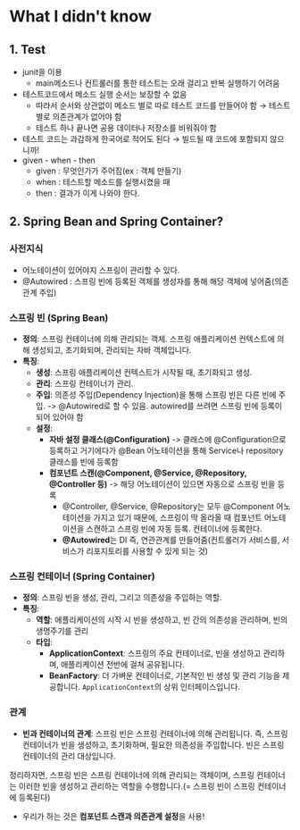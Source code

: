 # What I didn't know 
## 1. Test
- junit을 이용
    - main메소드나 컨트롤러를 통한 테스트는 오래 걸리고 반복 실행하기 어려움
- 테스트코드에서 메소드 실행 순서는 보장할 수 없음
    - 따라서 순서와 상관없이 메소드 별로 따로 테스트 코드를 만들어야 함 → 테스트 별로 의존관계가 없어야 함
    - 테스트 하나 끝나면 공용 데이터나 저장소를 비워줘야 함
- 테스트 코드는 과감하게 한국어로 적어도 된다 → 빌드될 때 코드에 포함되지 않으니까! 
- given - when - then
    - given :  무엇인가가 주어짐(ex : 객체 만들기)
    - when : 테스트할 메소드를 실행시켰을 때
    - then : 결과가 이게 나와야 한다.

## 2. Spring Bean and Spring Container? 
### 사전지식 
- 어노테이션이 있어야지 스프링이 관리할 수 있다.
- @Autowired : 스프링 빈에 등록된 객체를 생성자를 통해 해당 객체에 넣어줌(의존관계 주입) 


### 스프링 빈 (Spring Bean)
- **정의**: 스프링 컨테이너에 의해 관리되는 객체. 스프링 애플리케이션 컨텍스트에 의해 생성되고, 초기화되며, 관리되는 자바 객체입니다.
- **특징**:
  - **생성**: 스프링 애플리케이션 컨텍스트가 시작될 때, 초기화되고 생성.
  - **관리**: 스프링 컨테이너가 관리.
  - **주입**: 의존성 주입(Dependency Injection)을 통해 스프링 빈은 다른 빈에 주입. -> @Autowired로 할 수 있음. autowired를 쓰려면 스프링 빈에 등록이 되어 있어야 함  
  - **설정**:
    - **자바 설정 클래스(@Configuration)** -> 클래스에 @Configuration으로 등록하고 거기에다가 @Bean 어노테이션을 통해 Service나 repository 클래스를 빈에 등록함 
    - **컴포넌트 스캔(@Component, @Service, @Repository, @Controller 등)** -> 해당 어노테이션이 있으면 자동으로 스프링 빈을 등록
      - @Controller, @Service, @Repository는 모두 @Component 어노테이션을 가지고 있기 때문에, 스프링이 딱 올라올 때 컴포넌트 어노테이션을 스캔하고 스프링 빈에 자동 등록. 컨테이너에 등록한다. 
      - **@Autowired**는 DI 즉, 연관관계를 만들어줌(컨트롤러가 서비스를, 서비스가 리포지토리를 사용할 수 있게 되는 것) 

### 스프링 컨테이너 (Spring Container)
- **정의**: 스프링 빈을 생성, 관리, 그리고 의존성을 주입하는 역할.
- **특징**:
  - **역할**: 애플리케이션의 시작 시 빈을 생성하고, 빈 간의 의존성을 관리하며, 빈의 생명주기를 관리
  - **타입**:
    - **ApplicationContext**: 스프링의 주요 컨테이너로, 빈을 생성하고 관리하며, 애플리케이션 전반에 걸쳐 공유됩니다.
    - **BeanFactory**: 더 가벼운 컨테이너로, 기본적인 빈 생성 및 관리 기능을 제공합니다. `ApplicationContext`의 상위 인터페이스입니다.

### 관계
- **빈과 컨테이너의 관계**: 스프링 빈은 스프링 컨테이너에 의해 관리됩니다. 즉, 스프링 컨테이너가 빈을 생성하고, 초기화하며, 필요한 의존성을 주입합니다. 빈은 스프링 컨테이너의 관리 대상입니다.

정리하자면, 스프링 빈은 스프링 컨테이너에 의해 관리되는 객체이며, 스프링 컨테이너는 이러한 빈을 생성하고 관리하는 역할을 수행합니다.(= 스프링 빈이 스프링 컨테이너에 등록된다) 


- 우리가 하는 것은 **컴포넌트 스캔과 의존관계 설정**을 사용!
